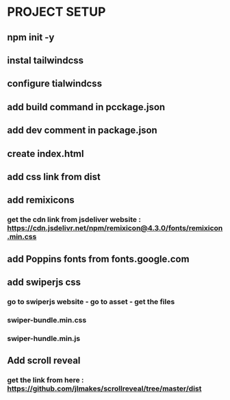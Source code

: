 # PROJECT SETUP

## npm init -y

## instal tailwindcss

## configure tialwindcss

## add build command in pcckage.json

## add dev comment in package.json

## create index.html

## add css link from dist

## add remixicons

### get the cdn link from jsdeliver website : https://cdn.jsdelivr.net/npm/remixicon@4.3.0/fonts/remixicon.min.css

## add Poppins fonts from fonts.google.com

## add swiperjs css

### go to swiperjs website - go to asset - get the files

### swiper-bundle.min.css

### swiper-hundle.min.js

## Add scroll reveal

### get the link from here : https://github.com/jlmakes/scrollreveal/tree/master/dist
